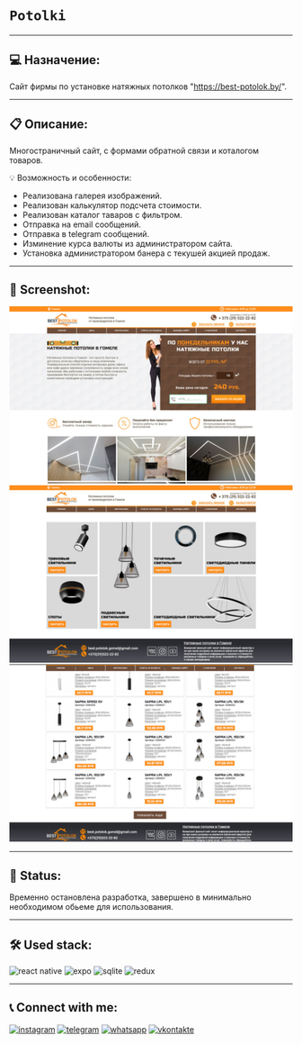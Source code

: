 # `Potolki`
---

## 💻 Назначение:
Сайт фирмы по установке натяжных потолков "https://best-potolok.by/".

---
## 📋 Описание:

Многостраничный сайт, с формами обратной связи и коталогом товаров.

💡 Возможность и особенности:

- Реализована галерея изображений.
- Реализован калькулятор подсчета стоимости.
- Реализован каталог таваров с фильтром.
- Отправка на email сообщений.
- Отправка в telegram сообщений.
- Изминение курса валюты из администратором сайта.
- Установка администратором банера с текушей акцией продаж.

---
## 📸 Screenshot:
<img src="https://github.com/Kebikov/kebikov/blob/main/assets/potoloki/img/1.jpg" alt="Описание изображения" >
<img src="https://github.com/Kebikov/kebikov/blob/main/assets/potoloki/img/2.jpg" alt="Описание изображения" >
<img src="https://github.com/Kebikov/kebikov/blob/main/assets/potoloki/img/3.jpg" alt="Описание изображения" >

---
## 📌 Status:
Временно остановлена разработка, завершено в минимально необходимом обьеме для использования.

---
## 🛠 Used stack:
![react native](https://img.shields.io/badge/react%20native-%235ED3F3?style=for-the-badge&logo=react&logoColor=%23fff)
![expo](https://img.shields.io/badge/Expo-%232b292b?style=for-the-badge&logo=expo&logoColor=%23fff)
![sqlite](https://img.shields.io/badge/sqlite-%230986C8?style=for-the-badge&logo=sqlite&logoColor=%23fff)
![redux](https://img.shields.io/badge/redux-%23864BC8?style=for-the-badge&logo=redux&logoColor=%23fff)

---
## 📞 Connect with me:
[![instagram](https://img.shields.io/badge/instagram-%23e621d6?style=for-the-badge&logo=instagram&logoColor=%23fff)](https://www.instagram.com/kebikov/)
[![telegram](https://img.shields.io/badge/telegram-%2338ACE2?style=for-the-badge&logo=telegram&logoColor=%23fff)](https://t.me/+375296949843)
[![whatsapp](https://img.shields.io/badge/whatsapp-%2349C859?style=for-the-badge&logo=whatsapp&logoColor=%23fff)](https://call.whatsapp.com/voice/JaIvChKLf5aMvVF51pPuIU)
[![vkontakte](https://img.shields.io/badge/vkontakte-%230077FF?style=for-the-badge&logo=vk&logoColor=%23fff)](https://vk.com/id58859701/)
